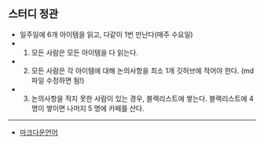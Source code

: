 ## 스터디 정관

- 일주일에 6개 아이템을 읽고, 다같이 1번 만난다(매주 수요일)
- 1. 모든 사람은 모든 아이템을 다 읽는다.
- 2. 모든 사람은 각 아이템에 대해 논의사항을 최소 1개 깃허브에 적어야 한다. (md파일 수정하면 됨!)
- 3. 논의사항을 적지 못한 사람이 있는 경우, 블랙리스트에 쌓는다. 블랙리스트에 4명이 쌓이면 나머지 5 명에 카페를 산다.

---

- [마크다운언어](https://gist.github.com/ihoneymon/652be052a0727ad59601)
